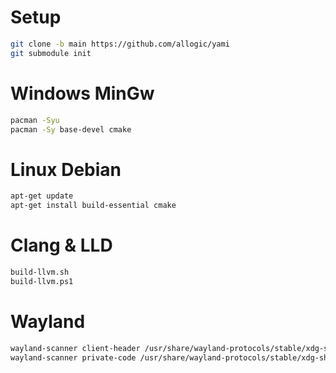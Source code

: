 # Setup

```sh
git clone -b main https://github.com/allogic/yami
git submodule init
```

# Windows MinGw

```sh
pacman -Syu
pacman -Sy base-devel cmake
```

# Linux Debian

```sh
apt-get update
apt-get install build-essential cmake
```

# Clang & LLD

```sh
build-llvm.sh
build-llvm.ps1
```

# Wayland

```sh
wayland-scanner client-header /usr/share/wayland-protocols/stable/xdg-shell/xdg-shell.xml xdgshell.h
wayland-scanner private-code /usr/share/wayland-protocols/stable/xdg-shell/xdg-shell.xml xdgshell.c
```
